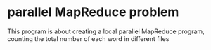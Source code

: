 # parallel MapReduce problem

This program is about creating a local parallel MapReduce program, counting the total number of each word in
different files
